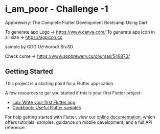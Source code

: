 # i_am_poor - Challenge -1

Appbrewery: The Complete Flutter Development Bootcamp Using Dart


To generate app Logo  -> https://www.canva.com/
To generate app Icon in all size -> https://appicon.co



sample by GDG Uzhhorod/ BruSD


Check curse -> https://www.appbrewery.co/courses/548873/
## Getting Started

This project is a starting point for a Flutter application.

A few resources to get you started if this is your first Flutter project:

- [Lab: Write your first Flutter app](https://flutter.dev/docs/get-started/codelab)
- [Cookbook: Useful Flutter samples](https://flutter.dev/docs/cookbook)

For help getting started with Flutter, view our
[online documentation](https://flutter.dev/docs), which offers tutorials,
samples, guidance on mobile development, and a full API reference.
